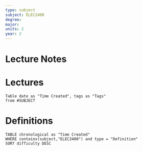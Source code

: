 ```yaml
---
type: subject
subject: ELEC2400
degree:
major:
units: 2
year: 2
---
```

# Lecture Notes



# Lectures

```dataview
Table date as "Time Created", tags as "Tags"
from #SUBJECT
```


# Definitions

```dataview
TABLE chronological as "Time Created"
WHERE contains(subject,"ELEC2400") and type = "Definition"
SORT difficulty DESC
```